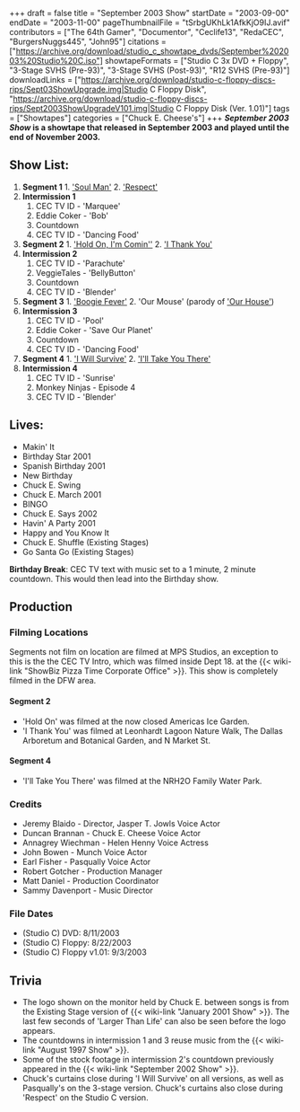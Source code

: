 +++
draft = false
title = "September 2003 Show"
startDate = "2003-09-00"
endDate = "2003-11-00"
pageThumbnailFile = "tSrbgUKhLk1AfkKjO9IJ.avif"
contributors = ["The 64th Gamer", "Documentor", "Ceclife13", "RedaCEC", "BurgersNuggs445", "John95"]
citations = ["https://archive.org/download/studio_c_showtape_dvds/September%202003%20Studio%20C.iso"]
showtapeFormats = ["Studio C 3x DVD + Floppy", "3-Stage SVHS (Pre-93)", "3-Stage SVHS (Post-93)", "R12 SVHS (Pre-93)"]
downloadLinks = ["https://archive.org/download/studio-c-floppy-discs-rips/Sept03ShowUpgrade.img|Studio C Floppy Disk", "https://archive.org/download/studio-c-floppy-discs-rips/Sept2003ShowUpgradeV101.img|Studio C Floppy Disk (Ver. 1.01)"]
tags = ["Showtapes"]
categories = ["Chuck E. Cheese's"]
+++
***September 2003 Show* is a showtape that released in September 2003 and played until the end of November 2003.**

## Show List:

1.   **Segment 1**
    1.   ['Soul Man'](https://en.wikipedia.org/wiki/Soul_Man_(song))
    2.   ['Respect'](https://en.wikipedia.org/wiki/Respect_(song))
2.  **Intermission 1**
    1.   CEC TV ID - 'Marquee'
    2.   Eddie Coker - 'Bob'
    3.   Countdown
    4.  CEC TV ID - 'Dancing Food'
3.   **Segment 2**
    1.   ['Hold On, I'm Comin''](https://en.wikipedia.org/wiki/Hold_On,_I%27m_Comin%27_(song))
    2.   ['I Thank You'](https://en.wikipedia.org/wiki/I_Thank_You_(song))
4.  **Intermission 2**
    1.   CEC TV ID - 'Parachute'
    2.   VeggieTales - 'BellyButton'
    3.   Countdown
    4.  CEC TV ID - 'Blender'
5.   **Segment 3**
    1.   ['Boogie Fever'](https://en.wikipedia.org/wiki/Boogie_Fever)
    2.  'Our Mouse' (parody of ['Our House'](https://en.wikipedia.org/wiki/Our_House_(Madness_song)))
6.  **Intermission 3**
    1.   CEC TV ID - 'Pool'
    2.   Eddie Coker - 'Save Our Planet'
    3.   Countdown
    4.  CEC TV ID - 'Dancing Food'
7.   **Segment 4**
    1.   ['I Will Survive'](https://en.wikipedia.org/wiki/I_Will_Survive)
    2.  ['I'll Take You There'](https://en.wikipedia.org/wiki/I%27ll_Take_You_There)
8.  **Intermission 4**
    1.   CEC TV ID - 'Sunrise'
    2.   Monkey Ninjas - Episode 4
    3.  CEC TV ID - 'Blender'

## Lives:

-  Makin' It
- Birthday Star 2001
- Spanish Birthday 2001
- New Birthday
- Chuck E. Swing
- Chuck E. March 2001
- BINGO
- Chuck E. Says 2002
- Havin' A Party 2001
- Happy and You Know It
- Chuck E. Shuffle (Existing Stages)
- Go Santa Go (Existing Stages)

**Birthday Break**: CEC TV text with music set to a 1 minute, 2 minute countdown. This would then lead into the Birthday show.

## Production

### Filming Locations

Segments not film on location are filmed at MPS Studios, an exception to this is the the CEC TV Intro, which was filmed inside Dept 18. at the {{< wiki-link "ShowBiz Pizza Time Corporate Office" >}}.
This show is completely filmed in the DFW area.

#### Segment 2

- 'Hold On' was filmed at the now closed Americas Ice Garden.
- 'I Thank You' was filmed at Leonhardt Lagoon Nature Walk, The Dallas Arboretum and Botanical Garden, and N Market St.

#### Segment 4

- 'I'll Take You There' was filmed at the NRH2O Family Water Park.

### Credits

- Jeremy Blaido - Director, Jasper T. Jowls Voice Actor
- Duncan Brannan - Chuck E. Cheese Voice Actor
- Annagrey Wiechman - Helen Henny Voice Actress
- John Bowen - Munch Voice Actor
- Earl Fisher - Pasqually Voice Actor
- Robert Gotcher - Production Manager
- Matt Daniel - Production Coordinator
- Sammy Davenport - Music Director

### File Dates

- (Studio C) DVD: 8/11/2003
- (Studio C) Floppy: 8/22/2003
- (Studio C) Floppy v1.01: 9/3/2003

## Trivia

- The logo shown on the monitor held by Chuck E. between songs is from the Existing Stage version of {{< wiki-link "January 2001 Show" >}}. The last few seconds of 'Larger Than Life' can also be seen before the logo appears.
- The countdowns in intermission 1 and 3 reuse music from the {{< wiki-link "August 1997 Show" >}}.
- Some of the stock footage in intermission 2's countdown previously appeared in the {{< wiki-link "September 2002 Show" >}}.
- Chuck's curtains close during 'I Will Survive' on all versions, as well as Pasqually's on the 3-stage version. Chuck's curtains also close during 'Respect' on the Studio C version.
